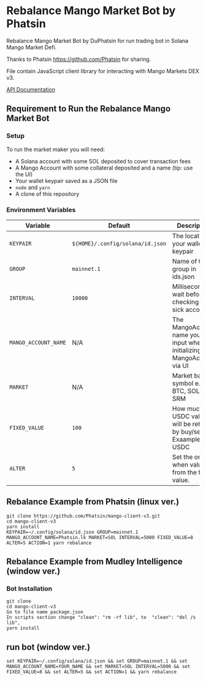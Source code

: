 # Rebalance Mango Market Bot by Phatsin 

Rebalance Mango Market Bot by DuPhatsin for run trading bot in Solana Mango Market Defi.

Thanks to Phatsin https://github.com/Phatsin for sharing. 

File contain JavaScript client library for interacting with Mango Markets DEX v3.

[API Documentation](https://blockworks-foundation.github.io/mango-client-v3/)


## Requirement to Run the Rebalance Mango Market Bot
### Setup
To run the market maker you will need:
* A Solana account with some SOL deposited to cover transaction fees
* A Mango Account with some collateral deposited and a name (tip: use the UI)
* Your wallet keypair saved as a JSON file
* `node` and `yarn`
* A clone of this repository

### Environment Variables
| Variable | Default | Description |
| -------- | ------- | ----------- |
| `KEYPAIR` | `${HOME}/.config/solana/id.json` | The location of your wallet keypair |
| `GROUP` | `mainnet.1` | Name of the group in ids.json |
| `INTERVAL` | `10000` | Milliseconds to wait before checking for sick accounts |
| `MANGO_ACCOUNT_NAME` | N/A | The MangoAccount name you input when initializing the MangoAccount via UI |
| `MARKET` | N/A | Market base symbol e.g. BTC, SOL, SRM |
| `FIXED_VALUE` | `100` | How much the USDC value will be retained by buy/sell. Exaample 100 USDC
| `ALTER` | `5` | Set the order when value +- from the fixed value. 

## Rebalance Example from Phatsin (linux ver.)
```shell
git clone https://github.com/Phatsin/mango-client-v3.git
cd mango-client-v3
yarn install
KEYPAIR=~/.config/solana/id.json GROUP=mainnet.1 MANGO_ACCOUNT_NAME=Phatsin.lk MARKET=SOL INTERVAL=5000 FIXED_VALUE=8 ALTER=5 ACTION=1 yarn rebalance
```

## Rebalance Example from Mudley Intelligence (window ver.)
### Bot Installation
```
git clone 
cd mango-client-v3
Go to file name package.json
In scripts section change "clean": "rm -rf lib", to  "clean": "del /s lib",  
yarn install
```

## run bot (window ver.)
```
set KEYPAIR=~/.config/solana/id.json && set GROUP=mainnet.1 && set MANGO_ACCOUNT_NAME=YOUR_NAME && set MARKET=SOL INTERVAL=5000 && set FIXED_VALUE=8 && set ALTER=5 && set ACTION=1 && yarn rebalance
```

